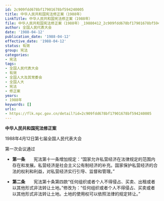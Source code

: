 ```yaml
---
id: 2c909fdd678bf17901678bf594240005
title: 中华人民共和国宪法修正案（1988年）
LinkTitle: 中华人民共和国宪法修正案（1988年）
file: 中华人民共和国宪法修正案（1988年）_19880412_2c909fdd678bf17901678bf594240005.docx
author: 全国人民代表大会
date: '1988-04-12'
publication_date: '1988-04-12'
effective_date: '1988-04-12'
status: 有效
group: 宪法
categories:
- 宪法
tags:
- 全国人民代表大会
- 有效
- 全国人大及其常委会
- 全国人大
- 宪法
- 修正案
years:
- 1988年
keywords: []
urls:
- https://flk.npc.gov.cn/detail?id=2c909fdd678bf17901678bf594240005
---
```


**中华人民共和国宪法修正案**

1988年4月12日第七届全国人民代表大会

第一次会议通过

- **第一条**　　宪法第十一条增加规定：“国家允许私营经济在法律规定的范围内存在和发展。私营经济是社会主义公有制经济的补充。国家保护私营经济的合法的权利和利益，对私营经济实行引导、监督和管理。”

- **第二条**　　宪法第十条第四款“任何组织或者个人不得侵占、买卖、出租或者以其他形式非法转让土地。”修改为：“任何组织或者个人不得侵占、买卖或者以其他形式非法转让土地。土地的使用权可以依照法律的规定转让。”
